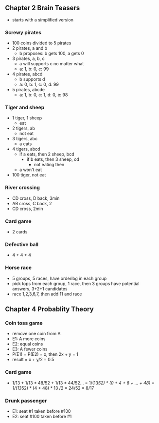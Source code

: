 ## Chapter 2 Brain Teasers
- starts with a simplified version
### Screwy pirates
- 100 coins divided to 5 pirates
- 2 pirates, a and b
    - b proposes: b gets 100, a gets 0
- 3 pirates, a, b, c
    - a will supports c no matter what
    - a: 1, b: 0, c: 99
- 4 pirates, abcd
    - b supports d
    - a: 0, b: 1, c: 0, d: 99
- 5 pirates, abcde
    - a: 1, b: 0, c: 1, d: 0, e: 98

### Tiger and sheep
- 1 tiger, 1 sheep
    - eat
- 2 tigers, ab
    - not eat
- 3 tigers, abc
    - a eats
- 4 tigers, abcd
    - if a eats, then 2 sheep, bcd
        - if b eats, then 3 sheep, cd
            - not eating then
    - a won't eat
- 100 tiger, not eat

### River crossing
- CD cross, D back, 3min
- AB cross, C back, 2
- CD cross, 2min


### Card game
- 2 cards

### Defective ball
- 4 + 4 + 4

### Horse race
- 5 groups, 5 races, have orderibg in each group
- pick tops from each group, 1 race, then 3 groups have potential answers, 3+2+1 candidates
- race  1,2,3,6,7, then add 11 and race 

## Chapter 4 Probablity Theory
### Coin toss game
- remove one coin from A
- E1: A more coins
- E2: equal coins
- E3: A fewer coins
- P(E1) = P(E2) = x, then 2x + y = 1
- result = x + y/2 = 0.5

### Card game
- 1/13 + 1/13 * 48/52 + 1/13 * 44/52...
= 1/(13*52) * (0 + 4 + 8 + ... + 48) 
=  1/(13*52) * (4 + 48) * 13 /2
= 24/52
= 8/17


### Drunk passenger
- E1: seat #1 taken before #100
- E2: seat #100 taken before #1